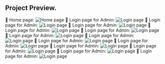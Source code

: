Project Preview.
---------------------------------------------------------------------
:pushpin: Home page:
![ Home page](https://github.com/fatemazohor/MovieTicket_Angular_jsondb/blob/main/screenshot/Screenshot_16.png)
:pushpin: Login page for Admin:
![ Login page](https://github.com/fatemazohor/MovieTicket_Angular_jsondb/blob/main/screenshot/Screenshot_17.png)
:pushpin: Login page for Admin:
![ Login page](https://github.com/fatemazohor/MovieTicket_Angular_jsondb/blob/main/screenshot/Screenshot_18.png)
:pushpin: Login page for Admin:
![ Login page](https://github.com/fatemazohor/MovieTicket_Angular_jsondb/blob/main/screenshot/Screenshot_19.png)
:pushpin: Login page for Admin:
![ Login page](https://github.com/fatemazohor/MovieTicket_Angular_jsondb/blob/main/screenshot/Screenshot_20.png)
:pushpin: Login page for Admin:
![ Login page](https://github.com/fatemazohor/MovieTicket_Angular_jsondb/blob/main/screenshot/Screenshot_21.png)
:pushpin: Login page for Admin:
![ Login page](https://github.com/fatemazohor/MovieTicket_Angular_jsondb/blob/main/screenshot/Screenshot_22.png)
:pushpin: Login page for Admin:
![ Login page](https://github.com/fatemazohor/MovieTicket_Angular_jsondb/blob/main/screenshot/Screenshot_23.png)
:pushpin: Login page for Admin:
![ Login page](https://github.com/fatemazohor/MovieTicket_Angular_jsondb/blob/main/screenshot/Screenshot_24.png)
:pushpin: Login page for Admin:
![ Login page](https://github.com/fatemazohor/MovieTicket_Angular_jsondb/blob/main/screenshot/Screenshot_25.png)
:pushpin: Login page for Admin:
![ Login page](https://github.com/fatemazohor/MovieTicket_Angular_jsondb/blob/main/screenshot/Screenshot_26.png)
:pushpin: Login page for Admin:
![ Login page](https://github.com/fatemazohor/MovieTicket_Angular_jsondb/blob/main/screenshot/Screenshot_27.png)
:pushpin: Login page for Admin:
![ Login page](https://github.com/fatemazohor/MovieTicket_Angular_jsondb/blob/main/screenshot/Screenshot_28.png)
:pushpin: Login page for Admin:
![ Login page](https://github.com/fatemazohor/MovieTicket_Angular_jsondb/blob/main/screenshot/Screenshot_29.png)

